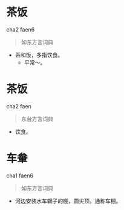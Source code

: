 # 茶饭
cha2 faen6
> 如东方言词典
- 茶和饭，多指饮食。
  - 平常～。

# 茶饭
cha2 faen
> 东台方言词典
- 饮食。

# 车軬
cha1 faen6
> 如东方言词典
- 河边安装水车辋子的棚，圆尖顶。通称车棚。
